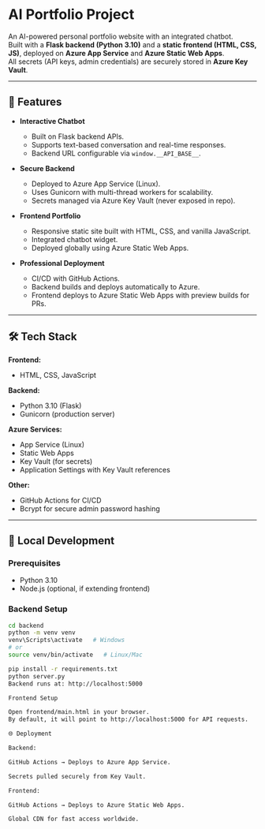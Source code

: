 # AI Portfolio Project

An AI-powered personal portfolio website with an integrated chatbot.  
Built with a **Flask backend (Python 3.10)** and a **static frontend (HTML, CSS, JS)**, deployed on **Azure App Service** and **Azure Static Web Apps**.  
All secrets (API keys, admin credentials) are securely stored in **Azure Key Vault**.

---

## 🚀 Features

- **Interactive Chatbot**  
  - Built on Flask backend APIs.  
  - Supports text-based conversation and real-time responses.  
  - Backend URL configurable via `window.__API_BASE__`.

- **Secure Backend**  
  - Deployed to Azure App Service (Linux).  
  - Uses Gunicorn with multi-thread workers for scalability.  
  - Secrets managed via Azure Key Vault (never exposed in repo).

- **Frontend Portfolio**  
  - Responsive static site built with HTML, CSS, and vanilla JavaScript.  
  - Integrated chatbot widget.  
  - Deployed globally using Azure Static Web Apps.

- **Professional Deployment**  
  - CI/CD with GitHub Actions.  
  - Backend builds and deploys automatically to Azure.  
  - Frontend deploys to Azure Static Web Apps with preview builds for PRs.

---

## 🛠️ Tech Stack

**Frontend:**  
- HTML, CSS, JavaScript  

**Backend:**  
- Python 3.10 (Flask)  
- Gunicorn (production server)  

**Azure Services:**  
- App Service (Linux)  
- Static Web Apps  
- Key Vault (for secrets)  
- Application Settings with Key Vault references  

**Other:**  
- GitHub Actions for CI/CD  
- Bcrypt for secure admin password hashing  

---

## 🔧 Local Development

### Prerequisites
- Python 3.10  
- Node.js (optional, if extending frontend)  

### Backend Setup
```bash
cd backend
python -m venv venv
venv\Scripts\activate   # Windows
# or
source venv/bin/activate   # Linux/Mac

pip install -r requirements.txt
python server.py
Backend runs at: http://localhost:5000

Frontend Setup

Open frontend/main.html in your browser.
By default, it will point to http://localhost:5000 for API requests.

🌐 Deployment

Backend:

GitHub Actions → Deploys to Azure App Service.

Secrets pulled securely from Key Vault.

Frontend:

GitHub Actions → Deploys to Azure Static Web Apps.

Global CDN for fast access worldwide.